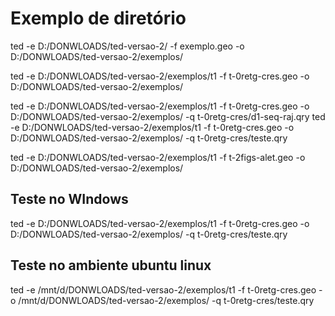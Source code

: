 # Exemplo de diretório
ted -e D:/DONWLOADS/ted-versao-2/ -f exemplo.geo -o D:/DONWLOADS/ted-versao-2/exemplos/

ted -e D:/DONWLOADS/ted-versao-2/exemplos/t1 -f t-0retg-cres.geo -o D:/DONWLOADS/ted-versao-2/exemplos/

ted -e D:/DONWLOADS/ted-versao-2/exemplos/t1 -f t-0retg-cres.geo -o D:/DONWLOADS/ted-versao-2/exemplos/ -q t-0retg-cres/d1-seq-raj.qry
ted -e D:/DONWLOADS/ted-versao-2/exemplos/t1 -f t-0retg-cres.geo -o D:/DONWLOADS/ted-versao-2/exemplos/ -q t-0retg-cres/teste.qry

ted -e D:/DONWLOADS/ted-versao-2/exemplos/t1 -f t-2figs-alet.geo -o D:/DONWLOADS/ted-versao-2/exemplos/

## Teste no WIndows
ted -e D:/DONWLOADS/ted-versao-2/exemplos/t1 -f t-0retg-cres.geo -o D:/DONWLOADS/ted-versao-2/exemplos/ -q t-0retg-cres/teste.qry


## Teste no ambiente ubuntu linux

ted -e /mnt/d/DONWLOADS/ted-versao-2/exemplos/t1 -f t-0retg-cres.geo -o /mnt/d/DONWLOADS/ted-versao-2/exemplos/ -q t-0retg-cres/teste.qry


